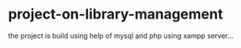 # project-on-library-management
the project is build using help of mysql and php using xampp server...
